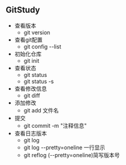 ## GitStudy

* 查看版本
	* git version
* 查看git配置
	* git config --list
* 初始化仓库
	* git init
* 查看状态
	* git status
	* git status -s
* 查看修改信息
	* git diff
* 添加修改
	* git add 文件名
* 提交
	* git commit -m "注释信息"
* 查看日志版本
	* git log
	* git log --pretty=oneline 一行显示
	* git reflog (--pretty=oneline)简写版本号